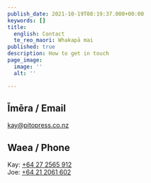 ```yaml
---
publish_date: 2021-10-19T08:19:37.000+00:00
keywords: []
title:
  english: Contact
  te_reo_maori: Whakapā mai
published: true
description: How to get in touch
page_image:
  image: ''
  alt: ''

---
```

## Īmēra / Email

[kay@pitopress.co.nz](mailto:kay@pitopress.co.nz)

## Waea / Phone

Kay: [+64 27 2565 912](tel:+64272565912)  
Joe: [+64 21 2061 602](tel:+64272565912)
